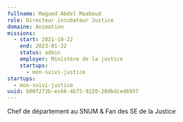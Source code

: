 ```yaml
---
fullname: Magued Abdel Maaboud
role: Directeur incubateur Justice
domaine: Animation
missions:
  - start: 2021-10-22
    end: 2023-01-22
    status: admin
    employer: Ministère de la justice
    startups:
      - mon-suivi-justice
startups:
  - mon-suivi-justice
uuid: b00f273b-ec66-4b75-9220-20dbdced6937
---
```

Chef de département au SNUM & Fan des SE de la Justice